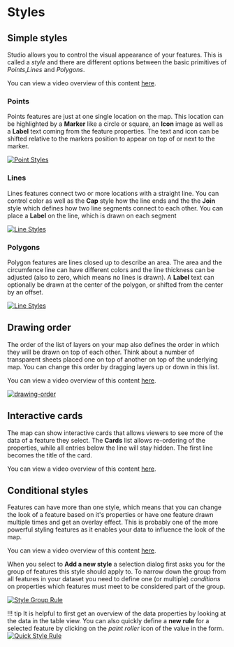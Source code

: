 # Styles

## Simple styles

Studio allows you to control the visual appearance of your features. This is
called a _style_ and there are different options between the basic primitives
of _Points_,_Lines_ and _Polygons_.

You can view a video overview of this content [here](https://www.here.xyz/studio/styles/).

### Points

Points features are just at one single location on the map. This location can
be highlighted by a **Marker** like a circle or square, an **Icon** image as
well as a **Label** text coming from the feature properties. The text and icon
can be shifted relative to the markers position to appear on top of or next to
the marker.

[![Point Styles](https://www.here.xyz/assets/images/point-styles.png)](https://www.here.xyz/assets/images/point-styles.png)

### Lines

Lines features connect two or more locations with a straight line. You can
control color as well as the **Cap** style how the line ends and the the
**Join** style which defines how two line segments connect to each other.
You can place a **Label** on the line, which is drawn on each segment

[![Line Styles](https://www.here.xyz/assets/images/line-styles.png)](https://www.here.xyz/assets/images/line-styles.png)

### Polygons

Polygon features are lines closed up to describe an area. The area and the 
circumfence line can have different colors and the line thickness can be 
adjusted (also to zero, which means no lines is drawn). A **Label** text can
optionally be drawn at the center of the polygon, or shifted from the center
by an offset.

[![Line Styles](https://www.here.xyz/assets/images/line-styles.png)](https://www.here.xyz/assets/images/line-styles.png)


## Drawing order

The order of the list of layers on your map also defines the order in which
they will be drawn on top of each other. Think about a number of transparent
sheets placed one on top of another on top of the underlying map. You can
change this order by dragging layers up or down in this list.

You can view a video overview of this content [here](https://www.here.xyz/assets/videos/drawing-order.mp4).

[![drawing-order](https://www.here.xyz/assets/images/drawing-order.png)](https://www.here.xyz/assets/images/drawing-order.png)

## Interactive cards

The map can show interactive cards that allows viewers to see more of the data of a
feature they select. The **Cards** list allows re-ordering of the properties, while
all entries below the line will stay hidden. The first line becomes the title of the card.

You can view a video overview of this content [here](https://www.here.xyz/assets/videos/interactive-cards.mp4).

## Conditional styles

Features can have more than one style, which means that you can change the look of a feature
based on it's properties or have one feature drawn multiple times and get an overlay effect.
This is probably one of the more powerful styling features as it enables your data to influence
the look of the map.

You can view a video overview of this content [here](https://www.here.xyz/assets/videos/conditional-styling.mp4).

When you select to **Add a new style** a selection dialog first asks you for the group of 
features this style should apply to. To narrow down the group from all features in your dataset
you need to define one (or multiple) _conditions_ on properties which features must meet to 
be considered part of the group. 

[![Style Group Rule](https://www.here.xyz/assets/images/style-group-rule.png)](https://www.here.xyz/assets/images/style-group-rule.png)


!!! tip
    It is helpful to first get an overview of the data properties by looking at the data in 
    the table view. You can also quickly define a **new rule** for a selected feature by
    clicking on the _paint roller_ icon of the value in the form. 
    [![Quick Style Rule](https://www.here.xyz/assets/images/quick-style-rule.png)](https://www.here.xyz/assets/images/quick-style-rule.png)